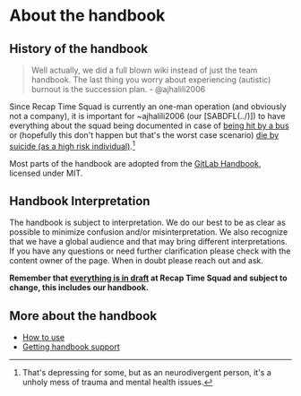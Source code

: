 # About the handbook

## History of the handbook

> Well actually, we did a full blown wiki instead of just the team handbook. The last thing you worry about experiencing (autistic) burnout is the succession plan. - @ajhalili2006

Since Recap Time Squad is currently an one-man operation (and obviously not a company), it is important for ~ajhalili2006 (our [SABDFL(../)]) to have everything about the squad being documented in case of [being hit by a bus](https://www.michaelbromley.co.uk/blog/but-what-about-the-bus-factor/)
or (hopefully this don't happen but that's the worst case scenario) [die by suicide (as a high risk individual)](https://www.spectrumnews.org/features/deep-dive/hidden-danger-suicide-autism/).[^1]

[^1]: That's depressing for some, but as an neurodivergent person, it's a unholy mess of trauma and mental health issues.

Most parts of the handbook are adopted from the [GitLab Handbook](https://handbook.gitlab.com), licensed under MIT.

## Handbook Interpretation

The handbook is subject to interpretation. We do our best to be as clear as possible to minimize confusion and/or misinterpretation. We also recognize that we have a global audience and that may bring different interpretations. If you have any questions or need further clarification please check with the content owner of the page. When in doubt please reach out and ask.

**Remember that [everything is in draft](./values.md#everything-is-in-draft) at Recap Time Squad and subject to change, this includes our handbook.**

## More about the handbook

* [How to use](../handbook-usage.md)
* [Getting handbook support](./support.md)
